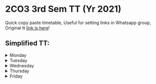 # 2CO3 3rd Sem TT (Yr 2021)

Quick copy paste timetable, Useful for setting links in Whatsapp group, Original tt [link is here](https://hari01584.github.io/studymap/tt/2co3)!

## Simplified TT:
<details><summary> Monday </summary><blockquote>
 9:40 Operating System (Lecture): <a href='https://tiet.zoom.us/my/CSED3'>https://tiet.zoom.us/my/CSED3</a><br>10:30 Engineering Materials (Lecture): <a href='https://tiet.zoom.us/my/spms1'>https://tiet.zoom.us/my/spms1</a><br>11:20 Mathematics (Lecture): <a href='https://tiet.zoom.us/my/CSED2'>https://tiet.zoom.us/my/CSED2</a><br>12:10 Numerical Analysis (Lecture): <a href='https://tiet.zoom.us/my/tietsom3'>https://tiet.zoom.us/my/tietsom3</a><br>2:40 DS and Algorithms (Lecture): <a href='https://tiet.zoom.us/my/CSED12'>https://tiet.zoom.us/my/CSED12</a><br> 
</blockquote></details>
<details><summary> Tuesday </summary><blockquote>
 9:40 Mathematics (TUT.): <a href='https://tiet.zoom.us/my/CSED8'>https://tiet.zoom.us/my/CSED8</a><br>1:00 Operating System (LAB): <a href='https://tiet.zoom.us/my/CSED3'>https://tiet.zoom.us/my/CSED3</a><br>1:50 Operating System (LAB): <a href='https://tiet.zoom.us/my/CSED3'>https://tiet.zoom.us/my/CSED3</a><br> 
</blockquote></details>
<details><summary> Wednesday </summary><blockquote>
 8:00 Engineering Materials (LAB): <a href='https://tiet.zoom.us/my/spms3'>https://tiet.zoom.us/my/spms3</a><br>8:50 Engineering Materials (LAB): <a href='https://tiet.zoom.us/my/spms3'>https://tiet.zoom.us/my/spms3</a><br>1:00 Numerical Analysis (LAB): <a href='https://tiet.zoom.us/my/tietsom6'>https://tiet.zoom.us/my/tietsom6</a><br>1:50 Numerical Analysis (LAB): <a href='https://tiet.zoom.us/my/tietsom6'>https://tiet.zoom.us/my/tietsom6</a><br>3:30 Practical Computing (Lecture): <a href='https://tiet.zoom.us/my/CSED1'>https://tiet.zoom.us/my/CSED1</a><br>4:20 Data Structure (Lecture): <a href='https://tiet.zoom.us/my/CSED1'>https://tiet.zoom.us/my/CSED1</a><br>5:10 Engineering Design Project (Lecture): <a href='https://tiet.zoom.us/my/me003'>https://tiet.zoom.us/my/me003</a><br> 
</blockquote></details>
<details><summary> Thursday </summary><blockquote>
 8:00 Numerical Analysis (Lecture): <a href='https://tiet.zoom.us/my/tietsom3'>https://tiet.zoom.us/my/tietsom3</a><br>8:50 Mathematics (Lecture): <a href='https://tiet.zoom.us/my/CSED1'>https://tiet.zoom.us/my/CSED1</a><br>9:40 Engineering Design Project (LAB): <a href='https://tiet.zoom.us/my/mee03'>https://tiet.zoom.us/my/mee03</a><br>10:30 Engineering Design Project (LAB): <a href='https://tiet.zoom.us/my/mee03'>https://tiet.zoom.us/my/mee03</a><br>11:20 Engineering Material (Lecture): <a href='https://tiet.zoom.us/my/spms1'>https://tiet.zoom.us/my/spms1</a><br>12:10 Operating System (Lecture): <a href='https://tiet.zoom.us/my/CSED1'>https://tiet.zoom.us/my/CSED1</a><br>4:20 Engineering Materials (TUT): <a href='https://tiet.zoom.us/my/spms2'>https://tiet.zoom.us/my/spms2</a><br> 
</blockquote></details>
<details><summary> Friday </summary><blockquote>
 8:00 DS and Algorithms (LAB): <a href='https://tiet.zoom.us/my/CSED5'>https://tiet.zoom.us/my/CSED5</a><br>8:50 DS and Algorithms (LAB): <a href='https://tiet.zoom.us/my/CSED5'>https://tiet.zoom.us/my/CSED5</a><br>9:40 Practical Computing (LAB): <a href='https://tiet.zoom.us/my/CSED9'>https://tiet.zoom.us/my/CSED9</a><br>10:30 Practical Computing (LAB): <a href='https://tiet.zoom.us/my/CSED9'>https://tiet.zoom.us/my/CSED9</a><br>11:20 Engineering Materials (Lecture): <a href='https://tiet.zoom.us/my/spms2'>https://tiet.zoom.us/my/spms2</a><br>12:10 Numerical Analysis (Lecture): <a href='https://tiet.zoom.us/my/tietsom3'>https://tiet.zoom.us/my/tietsom3</a><br>2:40 Operating System (Lecture): <a href='https://tiet.zoom.us/my/CSED1'>https://tiet.zoom.us/my/CSED1</a><br>3:30 Mathematics (Lecture): <a href='https://tiet.zoom.us/my/CSED2'>https://tiet.zoom.us/my/CSED2</a><br>4:20 DS and Algorithms (Lecture): <a href='https://tiet.zoom.us/my/CSED1'>https://tiet.zoom.us/my/CSED1</a><br> 
</blockquote></details>
